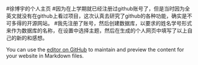 #徐博宇的个人主页
#因为在上学期就已经注册过github账号了，但是当时因为全英文就没有在github上看过项目，这次认真去研究了github的各种功能，确实是不可多得的开源网站。
#我先注册了账号，然后创建数据库，以要求的姓名学号形式来作为数据库的名称，在设置中选择主题，然后在生成的个人网页中填写了以上自己的新的和感想。

You can use the [editor on GitHub](https://github.com/learnNetLang/xuboyu20192123016/edit/gh-pages/index.md) to maintain and preview the content for your website in Markdown files.
